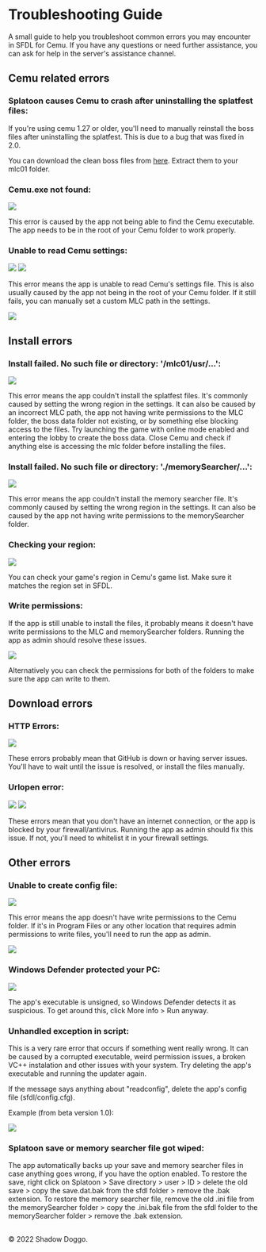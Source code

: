 # Troubleshooting Guide

A small guide to help you troubleshoot common errors you may encounter in SFDL for Cemu. If you have any questions or need further assistance, you can ask for help in the server's assistance channel.

## Cemu related errors

### Splatoon causes Cemu to crash after uninstalling the splatfest files:

If you're using cemu 1.27 or older, you'll need to manually reinstall the boss files after uninstalling the splatfest. This is due to a bug that was fixed in 2.0.

You can download the clean boss files from [here](https://github.com/ShadowDoggo/sfdl_files/tree/main/Files%2FClean). Extract them to your mlc01 folder.

### Cemu.exe not found:
![](https://media.discordapp.net/attachments/735577694489804986/1048017855989436486/image.png)

This error is caused by the app not being able to find the Cemu executable. The app needs to be in the root of your Cemu folder to work properly.

### Unable to read Cemu settings:
![](https://media.discordapp.net/attachments/735577694489804986/1048018276694888448/image.png)
![](https://media.discordapp.net/attachments/735577694489804986/1048018020938813511/image.png)

This error means the app is unable to read Cemu's settings file. This is also usually caused by the app not being in the root of your Cemu folder. If it still fails, you can manually set a custom MLC path in the settings.

![](https://media.discordapp.net/attachments/735577694489804986/1048019057191944252/image.png)


## Install errors

### Install failed. No such file or directory: '/mlc01/usr/...':

![](https://media.discordapp.net/attachments/735577694489804986/1048019770907295744/image.png)

This error means the app couldn't install the splatfest files. It's commonly caused by setting the wrong region in the settings. It can also be caused by an incorrect MLC path, the app not having write permissions to the MLC folder, the boss data folder not existing, or by something else blocking access to the files. Try launching the game with online mode enabled and entering the lobby to create the boss data. Close Cemu and check if anything else is accessing the mlc folder before installing the files.

### Install failed. No such file or directory: './memorySearcher/...':

![](https://media.discordapp.net/attachments/735577694489804986/1048019956224249856/image.png)

This error means the app couldn't install the memory searcher file. It's commonly caused by setting the wrong region in the settings. It can also be caused by the app not having write permissions to the memorySearcher folder.

### Checking your region:

![](https://media.discordapp.net/attachments/735577694489804986/1048022175023636510/image.png)

You can check your game's region in Cemu's game list. Make sure it matches the region set in SFDL.

### Write permissions:

If the app is still unable to install the files, it probably means it doesn't have write permissions to the MLC and memorySearcher folders. Running the app as admin should resolve these issues.

![](https://media.discordapp.net/attachments/735577694489804986/1048023076547330058/image.png)

Alternatively you can check the permissions for both of the folders to make sure the app can write to them.

## Download errors

### HTTP Errors:

![](https://media.discordapp.net/attachments/735577694489804986/1048024154877730816/image.png)

These errors probably mean that GitHub is down or having server issues. You'll have to wait until the issue is resolved, or install the files manually.

### Urlopen error:

![](https://media.discordapp.net/attachments/735577694489804986/1048025544056373288/err2.PNG)
![](https://media.discordapp.net/attachments/735577694489804986/1048025544517759066/err3.PNG)

These errors mean that you don't have an internet connection, or the app is blocked by your firewall/antivirus. Running the app as admin should fix this issue. If not, you'll need to whitelist it in your firewall settings.

## Other errors

### Unable to create config file:

![](https://media.discordapp.net/attachments/735577694489804986/1048027083131072542/image.png)

This error means the app doesn't have write permissions to the Cemu folder. If it's in Program Files or any other location that requires admin permissions to write files, you'll need to run the app as admin.

![](https://media.discordapp.net/attachments/735577694489804986/1048023076547330058/image.png)

### Windows Defender protected your PC:

![](https://media.discordapp.net/attachments/735577694489804986/1048029501277356134/image.png)

The app's executable is unsigned, so Windows Defender detects it as suspicious. To get around this, click More info > Run anyway.

### Unhandled exception in script:

This is a very rare error that occurs if something went really wrong. It can be caused by a corrupted executable, weird permission issues, a broken VC++ instalation and other issues with your system. Try deleting the app's executable and running the updater again.

If the message says anything about "readconfig", delete the app's config file (sfdl/config.cfg).

Example (from beta version 1.0):

![](https://media.discordapp.net/attachments/597729491615350797/1042163177414197358/image.png)

### Splatoon save or memory searcher file got wiped:

The app automatically backs up your save and memory searcher files in case anything goes wrong, if you have the option enabled. To restore the save, right click on Splatoon > Save directory > user > ID > delete the old save > copy the save.dat.bak from the sfdl folder > remove the .bak extension. To restore the memory searcher file, remove the old .ini file from the memorySearcher folder > copy the .ini.bak file from the sfdl folder to the memorySearcher folder > remove the .bak extension.

##

© 2022 Shadow Doggo.
